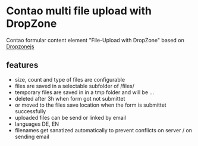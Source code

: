 # Contao multi file upload with DropZone
Contao formular content element "File-Upload with DropZone" based on [Dropzonejs](http://www.dropzonejs.com/)


## features
* size, count and type of files are configurable
* files are saved in a selectable subfolder of /files/
* temporary files are saved in in a tmp folder and will be ...
 *  deleted after 3h when form got not submittet
 *  or moved to the files save location when the form is submittet successfully 
* uploaded files can be send or linked by email
* languages DE, EN
* filenames get sanatized automatically to prevent conflicts on server / on sending email
